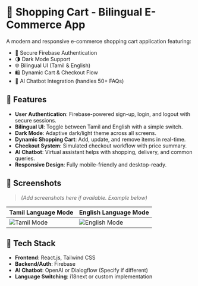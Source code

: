 # 🛒 Shopping Cart - Bilingual E-Commerce App

A modern and responsive e-commerce shopping cart application featuring:
- 🔐 Secure Firebase Authentication
- 🌗 Dark Mode Support
- 🌐 Bilingual UI (Tamil & English)
- 🛍️ Dynamic Cart & Checkout Flow
- 🤖 AI Chatbot Integration (handles 50+ FAQs)

## 🚀 Features

- **User Authentication**: Firebase-powered sign-up, login, and logout with secure sessions.
- **Bilingual UI**: Toggle between Tamil and English with a simple switch.
- **Dark Mode**: Adaptive dark/light theme across all screens.
- **Dynamic Shopping Cart**: Add, update, and remove items in real-time.
- **Checkout System**: Simulated checkout workflow with price summary.
- **AI Chatbot**: Virtual assistant helps with shopping, delivery, and common queries.
- **Responsive Design**: Fully mobile-friendly and desktop-ready.

## 📸 Screenshots

> *(Add screenshots here if available. Example below)*

| Tamil Language Mode | English Language Mode |
|---------------------|------------------------|
| ![Tamil Mode](assets/tamil-mode.png) | ![English Mode](assets/english-mode.png) |

## 🔧 Tech Stack

- **Frontend**: React.js, Tailwind CSS
- **Backend/Auth**: Firebase
- **AI Chatbot**: OpenAI or Dialogflow (Specify if different)
- **Language Switching**: i18next or custom implementation


